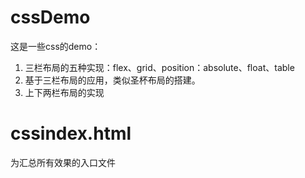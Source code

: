 # cssDemo
这是一些css的demo：
1. 三栏布局的五种实现：flex、grid、position：absolute、float、table
2. 基于三栏布局的应用，类似圣杯布局的搭建。
3. 上下两栏布局的实现

# cssindex.html
为汇总所有效果的入口文件
